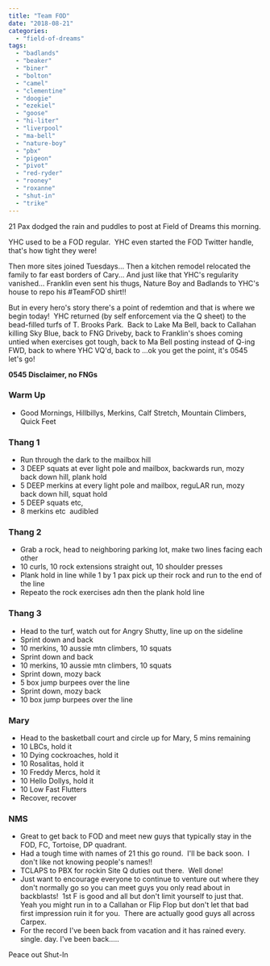 ```yaml
---
title: "Team FOD"
date: "2018-08-21"
categories: 
  - "field-of-dreams"
tags: 
  - "badlands"
  - "beaker"
  - "biner"
  - "bolton"
  - "camel"
  - "clementine"
  - "doogie"
  - "ezekiel"
  - "goose"
  - "hi-liter"
  - "liverpool"
  - "ma-bell"
  - "nature-boy"
  - "pbx"
  - "pigeon"
  - "pivot"
  - "red-ryder"
  - "rooney"
  - "roxanne"
  - "shut-in"
  - "trike"
---
```


21 Pax dodged the rain and puddles to post at Field of Dreams this morning.

YHC used to be a FOD regular.  YHC even started the FOD Twitter handle, that's how tight they were!

Then more sites joined Tuesdays... Then a kitchen remodel relocated the family to far east borders of Cary... And just like that YHC's regularity vanished... Franklin even sent his thugs, Nature Boy and Badlands to YHC's house to repo his #TeamFOD shirt!!

But in every hero's story there's a point of redemtion and that is where we begin today!  YHC returned (by self enforcement via the Q sheet) to the bead-filled turfs of T. Brooks Park.  Back to Lake Ma Bell, back to Callahan killing Sky Blue, back to FNG Driveby, back to Franklin's shoes coming untied when exercises got tough, back to Ma Bell posting instead of Q-ing FWD, back to where YHC VQ'd, back to ...ok you get the point, it's 0545 let's go!

**0545 Disclaimer, no FNGs**

### Warm Up

- Good Mornings, Hillbillys, Merkins, Calf Stretch, Mountain Climbers, Quick Feet

### Thang 1

- Run through the dark to the mailbox hill
- 3 DEEP squats at ever light pole and mailbox, backwards run, mozy back down hill, plank hold
- 5 DEEP merkins at every light pole and mailbox, reguLAR run, mozy back down hill, squat hold
- 5 DEEP squats etc,
- 8 merkins etc  audibled

### Thang 2

- Grab a rock, head to neighboring parking lot, make two lines facing each other
- 10 curls, 10 rock extensions straight out, 10 shoulder presses
- Plank hold in line while 1 by 1 pax pick up their rock and run to the end of the line
- Repeato the rock exercises adn then the plank hold line

### Thang 3

- Head to the turf, watch out for Angry Shutty, line up on the sideline
- Sprint down and back
- 10 merkins, 10 aussie mtn climbers, 10 squats
- Sprint down and back
- 10 merkins, 10 aussie mtn climbers, 10 squats
- Sprint down, mozy back
- 5 box jump burpees over the line
- Sprint down, mozy back
- 10 box jump burpees over the line

### Mary

- Head to the basketball court and circle up for Mary, 5 mins remaining
- 10 LBCs, hold it
- 10 Dying cockroaches, hold it
- 10 Rosalitas, hold it
- 10 Freddy Mercs, hold it
- 10 Hello Dollys, hold it
- 10 Low Fast Flutters
- Recover, recover

### NMS

- Great to get back to FOD and meet new guys that typically stay in the FOD, FC, Tortoise, DP quadrant.
- Had a tough time with names of 21 this go round.  I'll be back soon.  I don't like not knowing people's names!!
- TCLAPS to PBX for rockin Site Q duties out there.  Well done!
- Just want to encourage everyone to continue to venture out where they don't normally go so you can meet guys you only read about in backblasts!  1st F is good and all but don't limit yourself to just that.  Yeah you might run in to a Callahan or Flip Flop but don't let that bad first impression ruin it for you.  There are actually good guys all across Carpex.
- For the record I've been back from vacation and it has rained every. single. day. I've been back.....

Peace out Shut-In

